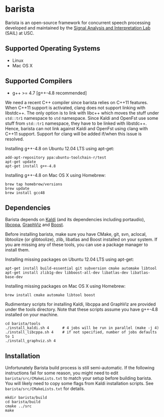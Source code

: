 # barista

Barista is an open-source framework for concurrent speech processing 
developed and maintained by the 
[Signal Analysis and Interpretation Lab](http://sail.usc.edu) (SAIL) at USC.

## Supported Operating Systems

* Linux
* Mac OS X

## Supported Compilers

* g++ >= 4.7 [g++-4.8 recommended]

We need a recent C++ compiler since barista relies on C++11 features. When 
C++11 support is activated, clang does not support linking with libstdc++. The 
only option is to link with libc++ which moves the stuff under `std::tr1` 
namespace to `std` namespace. Since Kaldi and OpenFst use some stuff from 
`std::tr1` namespace, they have to be linked with libstdc++. Hence, barista
can not link against Kaldi and OpenFst using clang with C++11 support. Support
for clang will be added if/when this issue is resolved.

Installing g++-4.8 on Ubuntu 12.04 LTS using apt-get:

    add-apt-repository ppa:ubuntu-toolchain-r/test
    apt-get update
    apt-get install g++-4.8

Installing g++-4.8 on Mac OS X using Homebrew:

    brew tap homebrew/versions
    brew update
    brew install gcc48

## Dependencies

Barista depends on [Kaldi](http://kaldi.sourceforge.net) (and its dependencies
including portaudio), [libcppa](https://github.com/Neverlord/libcppa), 
[GraphViz](http://www.graphviz.org) and [Boost](http://www.boost.org).

Before installing barista, make sure you have CMake, git, svn, aclocal, 
libtoolize (or glibtoolize), zlib, libatlas and Boost installed on your 
system. If you are missing any of these tools, you can use a package manager to
install them. 

Installing missing packages on Ubuntu 12.04 LTS using apt-get:

    apt-get install build-essential git subversion cmake automake libtool
    apt-get install zlib1g-dev libboost-all-dev libatlas-dev libatlas-base-dev 

Installing missing packages on Mac OS X using Homebrew:

    brew install cmake automake libtool boost

Rudimentary scripts for installing Kaldi, libcppa and GraphViz are provided 
under the tools directory. Note that these scripts assume you have g++-4.8 
installed on your machine.

    cd barista/tools
    ./install_kaldi.sh 4      # 4 jobs will be run in parallel (make -j 4) 
    ./install_libcppa.sh 4    # if not specified, number of jobs defaults to 1
    ./install_graphviz.sh 4

## Installation

Unfortunately Barista build process is still semi-automatic. If the following
instructions fail for some reason, you might need to edit 
`barista/src/CMakeLists.txt` to match your setup before building barista. 
You will likely need to copy some flags from Kaldi installation scripts. See 
`barista/src/CMakeLists.txt` for details.

    mkdir barista/build
    cd barista/build
    cmake ../src
    make
